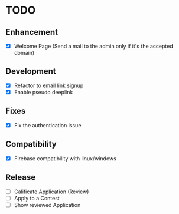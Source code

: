 # TODO

## Enhancement
* [x] Welcome Page (Send a mail to the admin only if it's the accepted domain)

## Development
* [x] Refactor to email link signup
* [x] Enable pseudo deeplink

## Fixes
* [x] Fix the authentication issue

## Compatibility
* [x] Firebase compatibility with linux/windows

## Release

* [ ] Calificate Application (Review)
* [ ] Apply to a Contest
* [ ] Show reviewed Application
